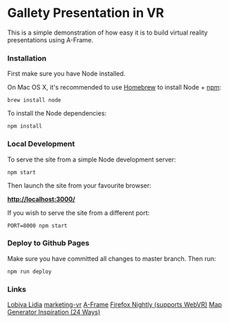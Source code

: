 # Gallety Presentation in VR

This is a simple demonstration of how easy it is to build virtual reality presentations using A-Frame.

### Installation

First make sure you have Node installed.

On Mac OS X, it's recommended to use [Homebrew](http://brew.sh/) to install Node + [npm](https://www.npmjs.com):

    brew install node

To install the Node dependencies:

    npm install


### Local Development

To serve the site from a simple Node development server:

    npm start

Then launch the site from your favourite browser:

[__http://localhost:3000/__](http://localhost:3000/)

If you wish to serve the site from a different port:

    PORT=8000 npm start


### Deploy to Github Pages

Make sure you have committed all changes to master branch. Then run:

    npm run deploy


### Links
[Lobiva Lidia](https://ivanjvna55.in.gallerix.ru)
[marketing-vr](https://github.com/slightlyoffbeat/marketing-vr)
[A-Frame](https://aframe.io/)
[Firefox Nightly (supports WebVR)](https://www.mozilla.org/en-US/firefox/channel/desktop/)
[Map Generator Inspiration (24 Ways)](https://24ways.org/2016/first-steps-in-vr/)
